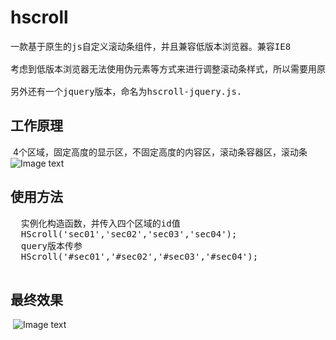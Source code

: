 ﻿# hscroll
<pre>
一款基于原生的js自定义滚动条组件，并且兼容低版本浏览器。兼容IE8

考虑到低版本浏览器无法使用伪元素等方式来进行调整滚动条样式，所以需要用原生的js来开发一款兼容低版本浏览器的区域性组件。

另外还有一个jquery版本，命名为hscroll-jquery.js.
</pre>

## 工作原理
  
  4个区域，固定高度的显示区，不固定高度的内容区，滚动条容器区，滚动条
 ![Image text](https://github.com/iiling/hscroll/blob/master/img/01.png)

## 使用方法
<pre>
  实例化构造函数，并传入四个区域的id值
  HScroll('sec01','sec02','sec03','sec04'); 
  query版本传参
  HScroll('#sec01','#sec02','#sec03','#sec04'); 
 </pre>
  
## 最终效果
  ![Image text](https://github.com/iiling/hscroll/blob/master/img/02.gif)
